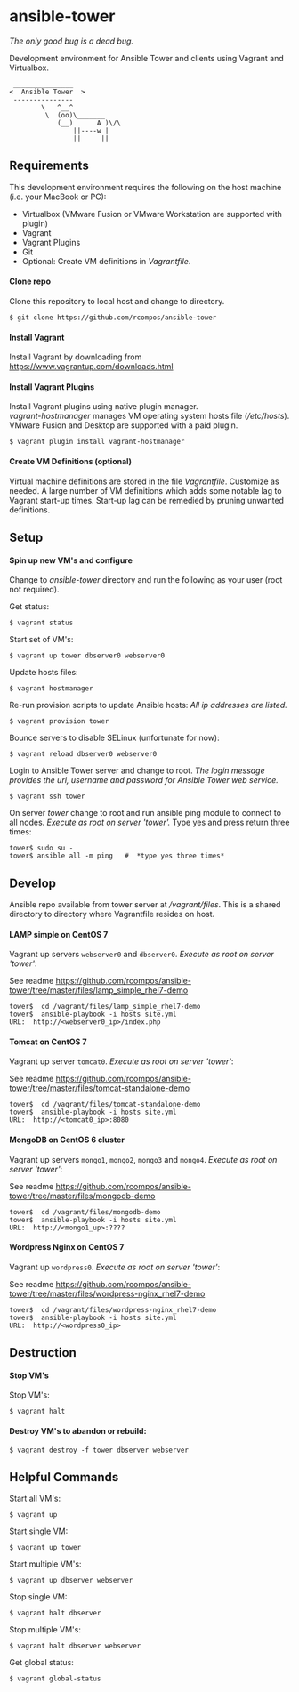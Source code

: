 # ansible-tower
_The only good bug is a dead bug._

Development environment for Ansible Tower and clients using Vagrant and Virtualbox.

```
 _______________
<  Ansible Tower  >
 ---------------
        \   ^__^
         \  (oo)\_______
            (__)      A )\/\
                ||----w |
                ||     ||
```
## Requirements

This development environment requires the following on the host machine (i.e. your MacBook or PC):

  - Virtualbox (VMware Fusion or VMware Workstation are supported with plugin)
  - Vagrant
  - Vagrant Plugins
  - Git
  - Optional:  Create VM definitions in *Vagrantfile*.

#### Clone repo
Clone this repository to local host and change to directory.

`$ git clone https://github.com/rcompos/ansible-tower`

#### Install Vagrant

Install Vagrant by downloading from https://www.vagrantup.com/downloads.html

#### Install Vagrant Plugins

Install Vagrant plugins using native plugin manager.  
*vagrant-hostmanager* manages VM operating system hosts file (*/etc/hosts*).
VMware Fusion and Desktop are supported with a paid plugin.

`$ vagrant plugin install vagrant-hostmanager`

#### Create VM Definitions (optional)

Virtual machine definitions are stored in the file *Vagrantfile*.  Customize as needed.
A large number of VM definitions which adds some notable lag to Vagrant start-up times.
Start-up lag can be remedied by pruning unwanted definitions.

## Setup
#### Spin up new VM's and configure

Change to *ansible-tower* directory and run the following as your user (root not required).

Get status:

`$ vagrant status`

Start set of VM's:

`$ vagrant up tower dbserver0 webserver0`

Update hosts files:

`$ vagrant hostmanager`

Re-run provision scripts to update Ansible hosts:
*All ip addresses are listed.*

`$ vagrant provision tower`

Bounce servers to disable SELinux (unfortunate for now):

`$ vagrant reload dbserver0 webserver0`

Login to Ansible Tower server and change to root. 
*The login message provides the url, username and password for Ansible Tower web service.*

`$ vagrant ssh tower`

On server *tower* change to root and run ansible ping module to connect to all nodes.
*Execute as root on server 'tower'.*  Type yes and press return three times:

```
tower$ sudo su -
tower$ ansible all -m ping   #  *type yes three times*
```

## Develop

Ansible repo available from tower server at */vagrant/files*.
This is a shared directory to directory where Vagrantfile resides on host.

#### LAMP simple on CentOS 7 
Vagrant up servers `webserver0` and `dbserver0`.  *Execute as root on server 'tower'*:

See readme https://github.com/rcompos/ansible-tower/tree/master/files/lamp_simple_rhel7-demo

```
tower$  cd /vagrant/files/lamp_simple_rhel7-demo
tower$  ansible-playbook -i hosts site.yml
URL:  http://<webserver0_ip>/index.php
```

#### Tomcat on CentOS 7
Vagrant up server `tomcat0`.  *Execute as root on server 'tower'*:

See readme https://github.com/rcompos/ansible-tower/tree/master/files/tomcat-standalone-demo

```
tower$  cd /vagrant/files/tomcat-standalone-demo
tower$  ansible-playbook -i hosts site.yml
URL:  http://<tomcat0_ip>:8080
```

#### MongoDB on CentOS 6 cluster
Vagrant up servers `mongo1`, `mongo2`, `mongo3` and `mongo4`.  *Execute as root on server 'tower'*:

See readme https://github.com/rcompos/ansible-tower/tree/master/files/mongodb-demo

```
tower$  cd /vagrant/files/mongodb-demo
tower$  ansible-playbook -i hosts site.yml
URL:  http://<mongo1_up>:????
```

#### Wordpress Nginx on CentOS 7
Vagrant up `wordpress0`.  *Execute as root on server 'tower'*:

See readme https://github.com/rcompos/ansible-tower/tree/master/files/wordpress-nginx_rhel7-demo

```
tower$  cd /vagrant/files/wordpress-nginx_rhel7-demo
tower$  ansible-playbook -i hosts site.yml
URL:  http://<wordpress0_ip>
```

## Destruction
#### Stop VM's

Stop VM's:

`$ vagrant halt`

#### Destroy VM's to abandon or rebuild:

`$ vagrant destroy -f tower dbserver webserver`

## Helpful Commands

Start all VM's:

`$ vagrant up`

Start single VM:

`$ vagrant up tower`

Start multiple VM's:

`$ vagrant up dbserver webserver`

Stop single VM:

`$ vagrant halt dbserver`

Stop multiple VM's:

`$ vagrant halt dbserver webserver`

Get global status:

`$ vagrant global-status`

